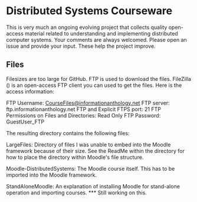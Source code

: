 # Distributed Systems Courseware

This is very much an ongoing evolving project that collects quality open-access material related to understanding and implementing distributed computer systems. Your comments are always welcomed. Please open an issue and provide your input. These help the project improve.

## Files

Filesizes are too large for GitHub. FTP is used to download the files. FileZilla () is an open-access FTP client you can used to get the files. Here is the access information:

  FTP Username: CourseFiles@informationanthology.net
  FTP server: ftp.informationanthology.net
  FTP and Explicit FTPS port:  21
  FTP Permissions on Files and Directories: Read Only
  FTP Password: GuestUser_FTP

The resulting directory contains the following files:

LargeFiles:
Directory of files I was unable to embed into the Moodle framework because of their size. See the ReadMe within the directory for how to place the directory within Moodle's file structure.

Moodle-DistributedSystems: The Moodle course itself. This has to be imported into the Moodle framework.

StandAloneMoodle: An explanation of installing Moodle for stand-alone operation and importing courses. *** Still working on this.

